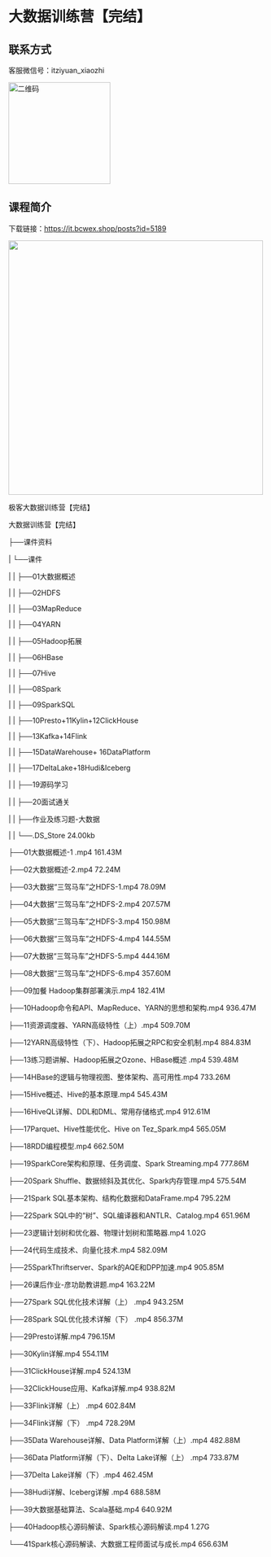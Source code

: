 # 大数据训练营【完结】

## 联系方式

客服微信号：itziyuan_xiaozhi

<img src="https://ziyuanyun.oss-cn-guangzhou.aliyuncs.com/common/20240614073449/666b82192834a.jpg" width="200" height="200" alt="二维码">

## 课程简介

下载链接：https://it.bcwex.shop/posts?id=5189

<img src="https://ziyuanyun.oss-cn-guangzhou.aliyuncs.com/yun/20241201160155/674c17f36b58d.jpg" width="500" alt="">

  极客大数据训练营【完结】

 大数据训练营【完结】



 ├──课件资料

 | └──课件

 | | ├──01大数据概述

 | | ├──02HDFS

 | | ├──03MapReduce

 | | ├──04YARN

 | | ├──05Hadoop拓展

 | | ├──06HBase

 | | ├──07Hive

 | | ├──08Spark

 | | ├──09SparkSQL

 | | ├──10Presto+11Kylin+12ClickHouse

 | | ├──13Kafka+14Flink

 | | ├──15DataWarehouse+ 16DataPlatform

 | | ├──17DeltaLake+18Hudi&amp;Iceberg

 | | ├──19源码学习

 | | ├──20面试通关

 | | ├──作业及练习题-大数据

 | | └──.DS_Store 24.00kb

 ├──01大数据概述-1 .mp4 161.43M

 ├──02大数据概述-2.mp4 72.24M

 ├──03大数据“三驾马车”之HDFS-1.mp4 78.09M

 ├──04大数据“三驾马车”之HDFS-2.mp4 207.57M

 ├──05大数据“三驾马车”之HDFS-3.mp4 150.98M

 ├──06大数据“三驾马车”之HDFS-4.mp4 144.55M

 ├──07大数据“三驾马车”之HDFS-5.mp4 444.16M

 ├──08大数据“三驾马车”之HDFS-6.mp4 357.60M

 ├──09加餐 Hadoop集群部署演示.mp4 182.41M

 ├──10Hadoop命令和API、MapReduce、YARN的思想和架构.mp4 936.47M

 ├──11资源调度器、YARN高级特性（上）.mp4 509.70M

 ├──12YARN高级特性（下）、Hadoop拓展之RPC和安全机制.mp4 884.83M

 ├──13练习题讲解、Hadoop拓展之Ozone、HBase概述 .mp4 539.48M

 ├──14HBase的逻辑与物理视图、整体架构、高可用性.mp4 733.26M

 ├──15Hive概述、Hive的基本原理.mp4 545.43M

 ├──16HiveQL详解、DDL和DML、常用存储格式.mp4 912.61M

 ├──17Parquet、Hive性能优化、Hive on Tez_Spark.mp4 565.05M

 ├──18RDD编程模型.mp4 662.50M

 ├──19SparkCore架构和原理、任务调度、Spark Streaming.mp4 777.86M

 ├──20Spark Shuffle、数据倾斜及其优化、Spark内存管理.mp4 575.54M

 ├──21Spark SQL基本架构、结构化数据和DataFrame.mp4 795.22M

 ├──22Spark SQL中的“树”、SQL编译器和ANTLR、Catalog.mp4 651.96M

 ├──23逻辑计划树和优化器、物理计划树和策略器.mp4 1.02G

 ├──24代码生成技术、向量化技术.mp4 582.09M

 ├──25SparkThriftserver、Spark的AQE和DPP加速.mp4 905.85M

 ├──26课后作业-彦功助教讲题.mp4 163.22M

 ├──27Spark SQL优化技术详解（上） .mp4 943.25M

 ├──28Spark SQL优化技术详解（下） .mp4 856.37M

 ├──29Presto详解.mp4 796.15M

 ├──30Kylin详解.mp4 554.11M

 ├──31ClickHouse详解.mp4 524.13M

 ├──32ClickHouse应用、Kafka详解.mp4 938.82M

 ├──33Flink详解（上） .mp4 602.84M

 ├──34Flink详解（下） .mp4 728.29M

 ├──35Data Warehouse详解、Data Platform详解（上）.mp4 482.88M

 ├──36Data Platform详解（下）、Delta Lake详解（上） .mp4 733.87M

 ├──37Delta Lake详解（下）.mp4 462.45M

 ├──38Hudi详解、Iceberg详解 .mp4 688.58M

 ├──39大数据基础算法、Scala基础.mp4 640.92M

 ├──40Hadoop核心源码解读、Spark核心源码解读.mp4 1.27G

 └──41Spark核心源码解读、大数据工程师面试与成长.mp4 656.63M

  